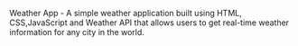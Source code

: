 Weather App -
A simple weather application built using HTML, CSS,JavaScript and Weather API that allows users to get real-time weather information for any city in the world.
